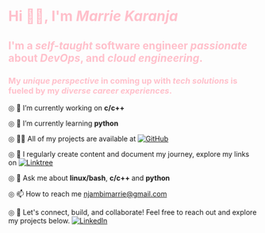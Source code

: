 <h1 style="color:pink;">Hi 👋🏿, I'm <em>Marrie Karanja</em></h1>
<h2 style="color:pink;">I'm a <em>self-taught</em> software engineer <em>passionate</em> about <em>DevOps</em>, and <em>cloud engineering</em>.</h2>
<h3 style="color:pink;">My <em>unique perspective </em> in coming up with <em>tech solutions </em> is fueled by my <em>diverse career experiences</em>.</h3>


◎ 🔭 I’m currently working on <strong>c/c++</strong>

◎ 🌱 I’m currently learning <strong>python</strong>

◎ 👨‍💻 All of my projects are available at <a href="https://github.com/MarrieK99"><img src="https://img.shields.io/badge/GitHub-My Projects-pink" alt="GitHub"></a>

◎ 📝 I regularly create content and document my journey, explore my links on [![Linktree](https://img.shields.io/badge/Linktree-Explore-green)](https://linktr.ee/techmaidenmarrie)

◎ 💬 Ask me about <strong>linux/bash</strong>, <strong>c/c++ </strong> and <strong>python</strong>

◎ 📫 How to reach me njambimarrie@gmail.com

◎ 📄 Let's connect, build, and collaborate! Feel free to reach out and explore my projects below.
[![LinkedIn](https://img.shields.io/badge/LinkedIn-Connect-blue)](https://www.linkedin.com/in/maryanne-karanja-783333234/)

 

